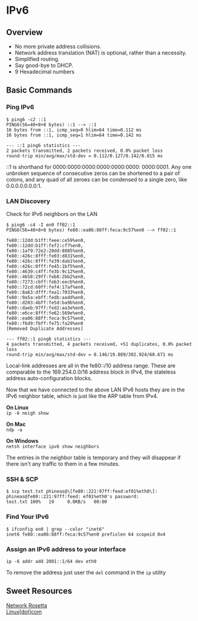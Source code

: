 # IPv6

## Overview

- No more private address collisions.
- Network address translation (NAT) is optional, rather than a necessity.
- Simplified routing.
- Say good-bye to DHCP.
- 9 Hexadecimal numbers

## Basic Commands

### Ping IPv6

    $ ping6 -c2 ::1
    PING6(56=40+8+8 bytes) ::1 --> ::1
    16 bytes from ::1, icmp_seq=0 hlim=64 time=0.112 ms
    16 bytes from ::1, icmp_seq=1 hlim=64 time=0.142 ms

    --- ::1 ping6 statistics ---
    2 packets transmitted, 2 packets received, 0.0% packet loss
    round-trip min/avg/max/std-dev = 0.112/0.127/0.142/0.015 ms

::1 is shorthand for 0000:0000:0000:0000:0000:0000: 0000:0001.  Any one unbroken
sequence of consecutive zeros can be shortened to a pair of colons, and any quad
of all zeroes can be condensed to a single zero, like 0.0.0.0.0.0.0:1.

### LAN Discovery

Check for IPv6 neighbors on the LAN

    $ ping6 -c4 -I en0 ff02::1
    PING6(56=40+8+8 bytes) fe80::ea06:88ff:feca:9c57%en0 --> ff02::1

    fe80::12dd:b1ff:feee:ce59%en0,
    fe80::12dd:b1ff:fef2:cf7%en0,
    fe80::1af9:72e2:20dd:8885%en0,
    fe80::426c:8fff:fe03:d831%en0,
    fe80::426c:8fff:fe39:dab1%en0,
    fe80::426c:8fff:fe45:1bf5%en0,
    fe80::4639:c4ff:fe3b:9c12%en0,
    fe80::4658:29ff:feb8:2bb2%en0,
    fe80::7273:cbff:feb3:eecb%en0,
    fe80::72cd:60ff:fef4:17af%en0,
    fe80::8a63:dfff:fea1:7033%en0,
    fe80::9a5a:ebff:fedb:aadd%en0,
    fe80::d203:4bff:fe5d:ba9b%en0,
    fe80::daeb:97ff:fed2:aa3e%en0,
    fe80::e6ce:8fff:fe62:569e%en0,
    fe80::ea06:88ff:feca:9c57%en0,
    fe80::f6d9:fbff:fe75:fa29%en0
    [Removed Duplicate Addresses]

    --- ff02::1 ping6 statistics ---
    4 packets transmitted, 4 packets received, +51 duplicates, 0.0% packet loss
    round-trip min/avg/max/std-dev = 0.146/19.889/302.924/60.671 ms

Local-link addresses are all in the fe80::/10 address range. These are
comparable to the 169.254.0.0/16 address block in IPv4, the stateless address
auto-configuration blocks.

Now that we have connected to the above LAN IPv6 hosts they are in the IPv6
neighbor table, which is just like the ARP table from IPv4.

**On Linux**   
`ip -6 neigh show`  

**On Mac**   
`ndp -a`

**On Windows**  
`netsh interface ipv6 show neighbors`

The entries in the neighbor table is temporary and they will disappear if there
isn't any traffic to them in a few minutes.

### SSH & SCP

    $ scp test.txt phineas@\[fe80::221:97ff:feed:ef01%eth0\]:
    phineas@fe80::221:97ff:feed: ef01%eth0's password:
    test.txt 100%   19     0.0KB/s   00:00

### Find Your IPv6

    $ ifconfig en0 | grep --color "inet6"
    inet6 fe80::ea06:88ff:feca:9c57%en0 prefixlen 64 scopeid 0x4

### Assign an IPv6 address to your interface

`ip -6 addr add 2001::1/64 dev eth0`

To remove the address just user the `del` command in the `ip` utility

## Sweet Resources

[Network Rosetta](https://wikispaces.psu.edu/display/ipv6/IPv6+Rosetta+Stone)  
[Linux[dot]com](https://www.linux.com/learn/ipv6-crash-course-linux)
